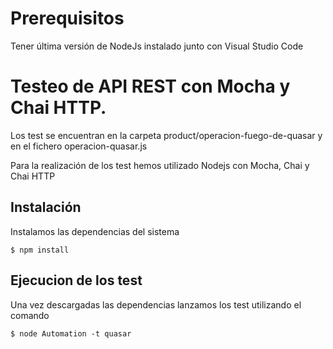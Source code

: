 # Prerequisitos 

Tener última versión de NodeJs instalado junto con Visual Studio Code 

# Testeo de API REST con Mocha y Chai HTTP.

Los test se encuentran en la carpeta product/operacion-fuego-de-quasar y en el fichero operacion-quasar.js

Para la realización de los test hemos utilizado Nodejs con Mocha, Chai y Chai HTTP

## Instalación
Instalamos las dependencias del sistema

```
$ npm install
```

## Ejecucion de los test

Una vez descargadas las dependencias lanzamos los test utilizando el comando

```
$ node Automation -t quasar
```
